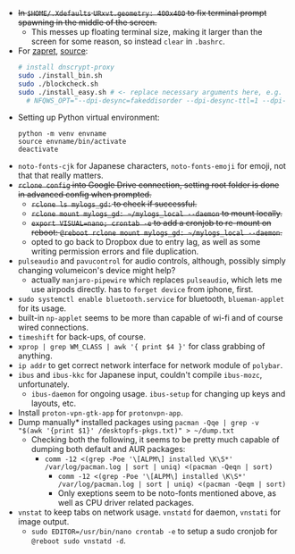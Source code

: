 - ~~In `$HOME/.Xdefaults` `URxvt.geometry: 400x400` to fix terminal prompt spawning in the middle of the screen.~~
	- This messes up floating terminal size, making it larger than the screen for some reason, so instead `clear` in `.bashrc`.
- For [zapret](https://github.com/bol-van/zapret), [source](https://btt.community/t/linux-zapret-kurulum-rehberi/15989):
  ```bash
  # install dnscrypt-proxy
  sudo ./install_bin.sh
  sudo ./blockcheck.sh
  sudo ./install_easy.sh # <- replace necessary arguments here, e.g. change mode to nfqws and update with blockcheck's args.
	# NFQWS_OPT="--dpi-desync=fakeddisorder --dpi-desync-ttl=1 --dpi-desync-autottl=5 --dpi-desync-split-pos=1" # works now
  ```
- Setting up Python virtual environment:
  ```
  python -m venv envname
  source envname/bin/activate
  deactivate
  ```
- `noto-fonts-cjk` for Japanese characters, `noto-fonts-emoji` for emoji, not that that really matters.
-  ~~`rclone config` into Google Drive connection, setting root folder is done in advanced config when prompted.~~
	-  ~~`rclone ls mylogs_gd:` to check if successful.~~
	-  ~~`rclone mount mylogs_gd: ~/mylogs_local --daemon` to mount locally.~~
	-  ~~`export VISUAL=nano; crontab -e` to add a cronjob to re-mount on reboot: `@reboot rclone mount mylogs_gd: ~/mylogs_local --daemon`.~~
	- opted to go back to Dropbox due to entry lag, as well as some writing permission errors and file duplication.
- `pulseaudio` and `pavucontrol` for audio controls, although, possibly simply changing volumeicon's device might help?
	- actually `manjaro-pipewire` which replaces `pulseaudio`, which lets me use airpods directly. has to `forget device` from iphone, first.
- `sudo systemctl enable bluetooth.service` for bluetooth, `blueman-applet` for its usage.
- built-in `np-applet` seems to be more than capable of wi-fi and of course wired connections. 
- `timeshift` for back-ups, of course.
- `xprop | grep WM_CLASS | awk '{ print $4 }'` for class grabbing of anything.
- `ip addr` to get correct network interface for network module of `polybar`.
- `ibus` and `ibus-kkc` for Japanese input, couldn't compile `ibus-mozc`, unfortunately.
	- `ibus-daemon` for ongoing usage. `ibus-setup` for changing up keys and layouts, etc.
- Install `proton-vpn-gtk-app` for `protonvpn-app`.
- Dump manually* installed packages using `pacman -Qqe | grep -v "$(awk '{print $1}' /desktopfs-pkgs.txt)" > ~/dump.txt`
  - Checking both the following, it seems to be pretty much capable of dumping both default and AUR packages:
	  - `comm -12 <(grep -Poe '\[ALPM\] installed \K\S*' /var/log/pacman.log | sort | uniq) <(pacman -Qeqn | sort)`
		- `comm -12 <(grep -Poe '\[ALPM\] installed \K\S*' /var/log/pacman.log | sort | uniq) <(pacman -Qeqm | sort)`
		- Only exeptions seem to be noto-fonts mentioned above, as well as CPU driver related packages.
- `vnstat` to keep tabs on network usage. `vnstatd` for daemon, `vnstati` for image output.
  - `sudo EDITOR=/usr/bin/nano crontab -e` to setup a sudo cronjob for `@reboot sudo vnstatd -d`.
